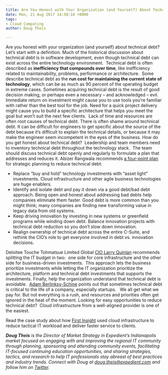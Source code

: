 ```yaml
---
title: Are You Honest with Your Organization (and Yourself) About Technical Debt?
date: Mon, 21 Aug 2017 14:58:10 +0000
tags:
- Cloud Computing
author: Doug Theis

---
```

Are you honest with your organization (and yourself) about technical debt? Let’s start with a definition. Much of the historical discussion about technical debt is in software development, even though technical debt can exist across the entire technology environment.  Technical debt is often described as **inefficiency that compounds over time**, like inefficiency related to maintainability, problems, performance or architecture.  Some describe technical debt as the **run cost for maintaining the current state of technology**, which can be as much as 90 percent of the operating budget in extreme cases. Sometimes acquiring technical debt is the result of good decision making, or perhaps even a necessary – and acknowledged – evil.  Immediate return on investment might cause you to use tools you’re familiar with rather than the best tool for the job. Need for a quick project delivery might cause you to build a specific architecture that helps you meet the goal but won’t suit the next few clients.  Lack of time and resources are often root causes of technical debt. There is often shame around technical debt. It can be difficult for engineers to get specific about the source of the debt because it’s difficult to explain the technical details, or because it may make the engineer seem incompetent in the eyes of the business. How do you get honest about technical debt?  Leadership and team members need to inventory technical debt throughout the technology stack.  The team should discuss technical debt openly and regularly to formulate a plan that addresses and reduces it. Abizer Rangwala recommends [a four-point plan](http://www.cioinsight.com/it-management/it-budgets/is-technology-debt-handicapping-your-organization.html) for strategic planning to reduce technical debt:

* Replace “buy and hold” technology investments with “asset light” investments. Cloud infrastructure and other agile business technologies are huge enablers.
* Identify and isolate debt and pay it down via a good debt/bad debt approach. Being open and honest about addressing bad debts help companies eliminate them faster. Good debt is more common than you might think; many companies are finding new transforming value in legacy data from old systems.
* Keep driving innovation by investing in new systems or greenfield programs while winding down debt. Balance innovation projects with technical debt reduction so you don’t slow down innovation.
* Realign ownership of technical debt across the entire C-Suite, and rethink the CIO’s role to get everyone involved in debt vs. innovation decisions.

Deloitee Touche Tohmatsue Limited Global [CIO Larry Quinlan](http://deloitte.wsj.com/cio/2014/03/05/how-one-cio-addresses-technical-debt/) recommends splitting the IT budget in two:  one side for core infrastructure and the other side for business-driven investments.  This approach lets the business prioritize investments while letting the IT organization prioritize the architecture, platform and technical debt investments that supports the investments. Finally, help the organization understand that technical debt is avoidable.  [Adam Berlinksy-Schine](https://hackernoon.com/wtf-is-technical-debt-b9e9d5f89d9) points out that sometimes technical debt is critical to the life of a company, especially startups.   We all get what we pay for. But not everything is a rush, and resources and priorities often get ignored in the heat of the moment. Looking for easy opportunities to reduce technical debt?  Cloud infrastructure from a well-aligned provider is one of the easiest.  

Read the case study about how [First Insight](http://go.expedient.com/FirstInsightCS) used cloud infrastructure to reduce tactical IT workload and deliver faster service to clients.

**_Doug Theis_** _is the Director of Market Strategy in Expedient’s Indianapolis market focused on engaging with and improving the regional IT community through planning, sponsoring and attending community events, facilitating IT-focused continuing education opportunities, and sharing strategies, tactics, and research to help IT professionals stay abreast of best practices and industry trends. Connect with Doug at_ [_doug.theis@expedient.com_](mailto:doug.theis@expedient.com) _and follow him on_ [_Twitter_](https://twitter.com/dougtheis)_._